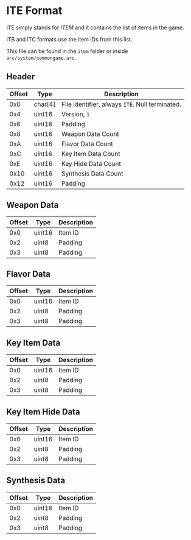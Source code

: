 # ITE Format

ITE simply stands for *ITEM* and it contains the list of items in the game.

ITB and ITC formats use the item IDs from this list.

This file can be found in the `item` folder or inside `arc/system/commongame.arc`.

## Header

| Offset | Type  | Description
|--------|-------|------------
| 0x0     | char[4]   | File identifier, always `ITE`. Null terminated.
| 0x4     | uint16   | Version, `1`
| 0x6     | uint16   | Padding
| 0x8     | uint16   | Weapon Data Count
| 0xA     | uint16   | Flavor Data Count
| 0xC     | uint16   | Key Item Data Count
| 0xE     | uint16   | Key Hide Data Count
| 0x10    | uint16   | Synthesis Data Count
| 0x12    | uint16   | Padding

## Weapon Data

| Offset | Type  | Description
|--------|-------|------------
| 0x0     | uint16   | Item ID
| 0x2     | uint8   | Padding
| 0x3     | uint8   | Padding

## Flavor Data

| Offset | Type  | Description
|--------|-------|------------
| 0x0     | uint16   | Item ID
| 0x2     | uint8   | Padding
| 0x3     | uint8   | Padding

## Key Item Data

| Offset | Type  | Description
|--------|-------|------------
| 0x0     | uint16   | Item ID
| 0x2     | uint8   | Padding
| 0x3     | uint8   | Padding

## Key Item Hide Data

| Offset | Type  | Description
|--------|-------|------------
| 0x0     | uint16   | Item ID
| 0x2     | uint8   | Padding
| 0x3     | uint8   | Padding

## Synthesis Data

| Offset | Type  | Description
|--------|-------|------------
| 0x0     | uint16   | Item ID
| 0x2     | uint8   | Padding
| 0x3     | uint8   | Padding